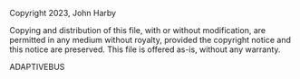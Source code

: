 Copyright 2023, John Harby

Copying and distribution of this file, with or without modification, are permitted in any medium without royalty, provided the copyright notice and this notice are preserved. This file is offered as-is, without any warranty.

ADAPTIVEBUS
